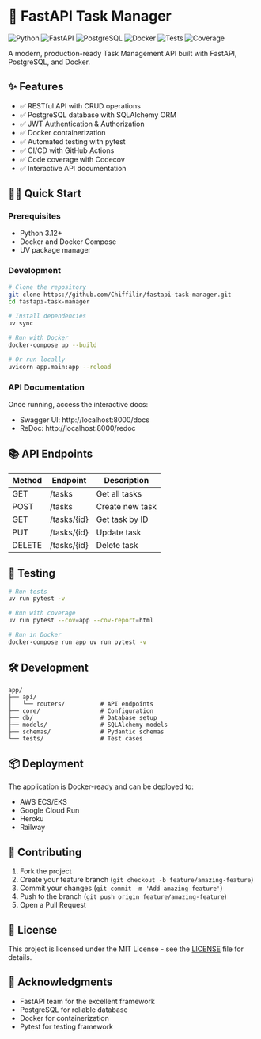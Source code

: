 # 🚀 FastAPI Task Manager

![Python](https://img.shields.io/badge/Python-3.12-blue)
![FastAPI](https://img.shields.io/badge/FastAPI-0.104-green)
![PostgreSQL](https://img.shields.io/badge/PostgreSQL-15-blue)
![Docker](https://img.shields.io/badge/Docker-✓-blue)
![Tests](https://github.com/Сhiffilin/fastapi-task-manager/actions/workflows/test.yml/badge.svg)
![Coverage](https://codecov.io/gh/your-username/fastapi-task-manager/branch/main/graph/badge.svg)

A modern, production-ready Task Management API built with FastAPI, PostgreSQL, and Docker.

## ✨ Features

- ✅ RESTful API with CRUD operations
- ✅ PostgreSQL database with SQLAlchemy ORM
- ✅ JWT Authentication & Authorization
- ✅ Docker containerization
- ✅ Automated testing with pytest
- ✅ CI/CD with GitHub Actions
- ✅ Code coverage with Codecov
- ✅ Interactive API documentation

## 🏃‍♂️ Quick Start

### Prerequisites
- Python 3.12+
- Docker and Docker Compose
- UV package manager

### Development
```bash
# Clone the repository
git clone https://github.com/Chiffilin/fastapi-task-manager.git
cd fastapi-task-manager
```
```bash
# Install dependencies
uv sync
```
```bash
# Run with Docker
docker-compose up --build
```

```bash
# Or run locally
uvicorn app.main:app --reload
```

### API Documentation
Once running, access the interactive docs:
- Swagger UI: http://localhost:8000/docs
- ReDoc: http://localhost:8000/redoc

## 📚 API Endpoints
| Method    | Endpoint          | Description           
|-----------|-------------------|-----------------------|
| GET       | /tasks            | Get all tasks         |
| POST      | 	/tasks          | 	Create new task   |
| GET       | /tasks/{id}	    | Get task by ID        |
| PUT	    | /tasks/{id}       | 	Update task       |
| DELETE	| /tasks/{id}       | 	Delete task       |

## 🧪 Testing
```bash
# Run tests
uv run pytest -v
```
```bash
# Run with coverage
uv run pytest --cov=app --cov-report=html
```
```bash
# Run in Docker
docker-compose run app uv run pytest -v
```
## 🛠️ Development
```Project Structure
app/
├── api/
│   └── routers/          # API endpoints
├── core/                 # Configuration
├── db/                   # Database setup
├── models/               # SQLAlchemy models
├── schemas/              # Pydantic schemas
└── tests/                # Test cases
```

## 📦 Deployment

The application is Docker-ready and can be deployed to:
 - AWS ECS/EKS
- Google Cloud Run
- Heroku
- Railway

## 🤝 Contributing
1. Fork the project
2. Create your feature branch (`git checkout -b feature/amazing-feature`)
3. Commit your changes (`git commit -m 'Add amazing feature'`)
4. Push to the branch (`git push origin feature/amazing-feature`)
5. Open a Pull Request

## 📄 License
This project is licensed under the MIT License - see the [LICENSE](https://license/) file for details.

## 🙏 Acknowledgments
- FastAPI team for the excellent framework
- PostgreSQL for reliable database
- Docker for containerization
- Pytest for testing framework